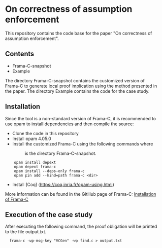 # On correctness of assumption enforcement

This repository contains the code base for the paper "On correctness of assumption enforcement".


## Contents

* Frama-C-snapshot
* Example

The directory Frama-C-snapshot contains the customized version of Frama-C to generate local proof implication using the method presented in the paper. The directory Example contains the code for the case study. 

## Installation

Since the tool is a non-standard version of Frama-C, it is recommended to use opam to install dependencies and then compile the source:

* Clone the code in this repository
* Install opam 4.05.0
* Install the customized Frama-C using the following commands where <dir> is the directory  Frama-C-snapshot.

```
    opam install depext
    opam depext frama-c
    opam install --deps-only frama-c
    opam pin add --kind=path frama-c <dir> 
```
* Install [Coq] (https://coq.inria.fr/opam-using.html)

More information can be found in the GitHub page of Frama-C: [Installation of Frama-C](https://github.com/Frama-C/Frama-C-snapshot/blob/20.0/INSTALL.md)


## Execution of the case study

 After executing the following command, the proof obligation will be printed to the file output.txt.

 ```
   frama-c -wp-msg-key "VCGen" -wp find.c > output.txt
 ```



